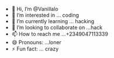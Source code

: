 - 👋 Hi, I’m @Vanillalo
- 👀 I’m interested in ... coding 
- 🌱 I’m currently learning ... hacking 
- 💞️ I’m looking to collaborate on ...hack
- 📫 How to reach me ...+2349047113339
- 😄 Pronouns: ...loner 
- ⚡ Fun fact: ... crazy 

<!---
Vanillalo/Vanillalo is a ✨ special ✨ repository because its `README.md` (this file) appears on your GitHub profile.
You can click the Preview link to take a look at your changes.
--->
